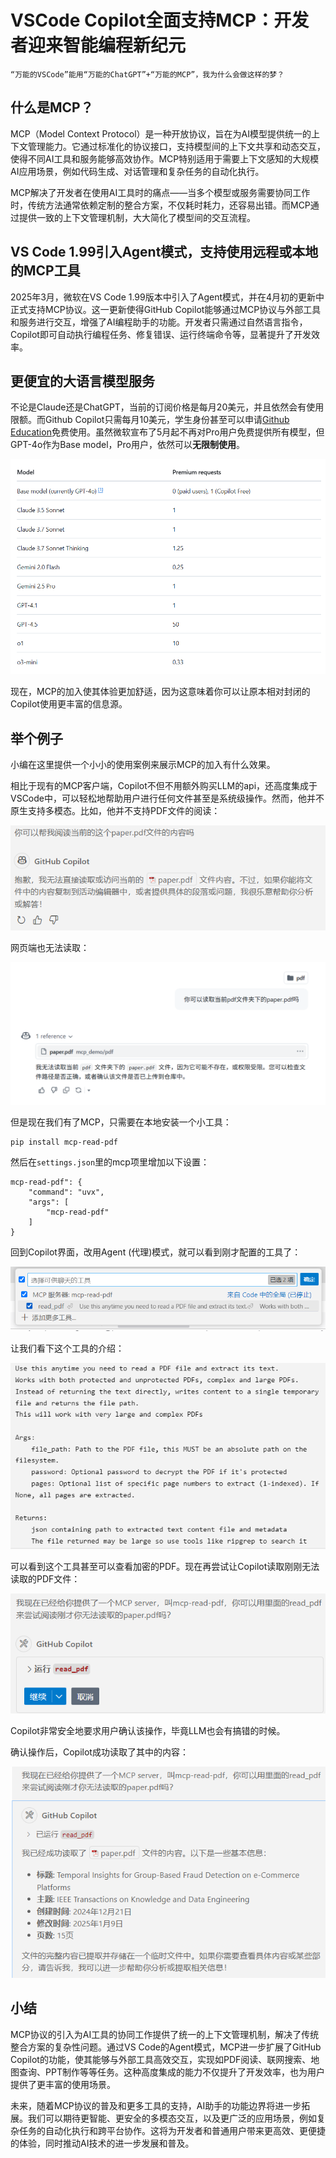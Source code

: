 # VSCode Copilot全面支持MCP：开发者迎来智能编程新纪元

```
“万能的VSCode”能用“万能的ChatGPT”+“万能的MCP”，我为什么会做这样的梦？
```

## 什么是MCP？

MCP（Model Context Protocol）是一种开放协议，旨在为AI模型提供统一的上下文管理能力。它通过标准化的协议接口，支持模型间的上下文共享和动态交互，使得不同AI工具和服务能够高效协作。MCP特别适用于需要上下文感知的大规模AI应用场景，例如代码生成、对话管理和复杂任务的自动化执行。

MCP解决了开发者在使用AI工具时的痛点——当多个模型或服务需要协同工作时，传统方法通常依赖定制的整合方案，不仅耗时耗力，还容易出错。而MCP通过提供一致的上下文管理机制，大大简化了模型间的交互流程。


## VS Code 1.99引入Agent模式，支持使用远程或本地的MCP工具

2025年3月，微软在VS Code 1.99版本中引入了Agent模式，并在4月初的更新中正式支持MCP协议。这一更新使得GitHub Copilot能够通过MCP协议与外部工具和服务进行交互，增强了AI编程助手的功能。开发者只需通过自然语言指令，Copilot即可自动执行编程任务、修复错误、运行终端命令等，显著提升了开发效率。


## 更便宜的大语言模型服务

不论是Claude还是ChatGPT，当前的订阅价格是每月20美元，并且依然会有使用限额。而Github Copilot只需每月10美元，学生身份甚至可以申请[Github Education](https://github.com/education)免费使用。虽然微软宣布了5月起不再对Pro用户免费提供所有模型，但GPT-4o作为Base model，Pro用户，依然可以**无限制使用**。

![alt text](image.png)

现在，MCP的加入使其体验更加舒适，因为这意味着你可以让原本相对封闭的Copilot使用更丰富的信息源。

## 举个例子

小编在这里提供一个小小的使用案例来展示MCP的加入有什么效果。

相比于现有的MCP客户端，Copilot不但不用额外购买LLM的api，还高度集成于VSCode中，可以轻松地帮助用户进行任何文件甚至是系统级操作。然而，他并不原生支持多模态。比如，他并不支持PDF文件的阅读：

![alt text](image-2.png)

网页端也无法读取：

![alt text](image-1.png)

但是现在我们有了MCP，只需要在本地安装一个小工具：

```
pip install mcp-read-pdf
```

然后在`settings.json`里的mcp项里增加以下设置：

```
mcp-read-pdf": {
    "command": "uvx",
    "args": [
        "mcp-read-pdf"
    ]
}
```

回到Copilot界面，改用Agent (代理)模式，就可以看到刚才配置的工具了：

![alt text](image-3.png)

让我们看下这个工具的介绍：

![alt text](image-4.png)

可以看到这个工具甚至可以查看加密的PDF。现在再尝试让Copilot读取刚刚无法读取的PDF文件：

![alt text](image-5.png)

Copilot非常安全地要求用户确认该操作，毕竟LLM也会有搞错的时候。

确认操作后，Copilot成功读取了其中的内容：

![alt text](image-6.png)

## 小结
MCP协议的引入为AI工具的协同工作提供了统一的上下文管理机制，解决了传统整合方案的复杂性问题。通过VS Code的Agent模式，MCP进一步扩展了GitHub Copilot的功能，使其能够与外部工具高效交互，实现如PDF阅读、联网搜索、地图查询、PPT制作等等任务。这种高度集成的能力不仅提升了开发效率，也为用户提供了更丰富的使用场景。

未来，随着MCP协议的普及和更多工具的支持，AI助手的功能边界将进一步拓展。我们可以期待更智能、更安全的多模态交互，以及更广泛的应用场景，例如复杂任务的自动化执行和跨平台协作。这将为开发者和普通用户带来更高效、更便捷的体验，同时推动AI技术的进一步发展和普及。